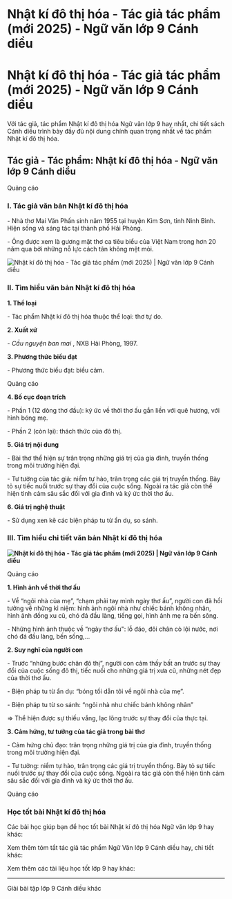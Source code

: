 # Nhật kí đô thị hóa - Tác giả tác phẩm (mới 2025) - Ngữ văn lớp 9 Cánh diều

# Nhật kí đô thị hóa - Tác giả tác phẩm (mới 2025) - Ngữ văn lớp 9 Cánh diều

Với tác giả, tác phẩm Nhật kí đô thị hóa Ngữ văn lớp 9 hay nhất, chi tiết sách Cánh diều trình bày đầy đủ nội dung chính quan trọng nhất về tác phẩm Nhật kí đô thị hóa.

## Tác giả - Tác phẩm: Nhật kí đô thị hóa - Ngữ văn lớp 9 Cánh diều

Quảng cáo

### **I. Tác giả văn bản Nhật kí đô thị hóa**

\- Nhà thơ Mai Văn Phấn sinh năm 1955 tại huyện Kim Sơn, tỉnh Ninh Bình. Hiện sống và sáng tác tại thành phố Hải Phòng.

\- Ông được xem là gương mặt thơ ca tiêu biểu của Việt Nam trong hơn 20 năm qua bởi những nỗ lực cách tân không mệt mỏi.

![Nhật kí đô thị hóa - Tác giả tác phẩm \(mới 2025\) | Ngữ văn lớp 9 Cánh diều](https://vietjack.com/soan-van-lop-9-cd/images/tac-gia-tac-pham-nhat-ki-do-thi-hoa-236322.PNG)

### **II. Tìm hiểu văn bản Nhật kí đô thị hóa**

**1\. Thể loại**

\- Tác phẩm Nhật kí đô thị hóa thuộc thể loại: thơ tự do.

**2\. Xuất xứ**

\- _Cầu nguyện ban mai_ , NXB Hải Phòng, 1997.

**3\. Phương thức biểu đạt**

\- Phương thức biểu đạt: biểu cảm.

Quảng cáo

**4\. Bố cục đoạn trích**

\- Phần 1 (12 dòng thơ đầu): ký ức về thời thơ ấu gắn liền với quê hương, với hình bóng mẹ. 

\- Phần 2 (còn lại): thách thức của đô thị.

**5\. Giá trị nội dung**

\- Bài thơ thể hiện sự trân trọng những giá trị của gia đình, truyền thống trong môi trường hiện đại.

\- Tư tưởng của tác giả: niềm tự hào, trân trọng các giá trị truyền thống. Bày tỏ sự tiếc nuối trước sự thay đổi của cuộc sống. Ngoài ra tác giả còn thể hiện tình cảm sâu sắc đối với gia đình và ký ức thời thơ ấu.

**6\. Giá trị nghệ thuật**

\- Sử dụng xen kẽ các biện pháp tu từ ẩn dụ, so sánh.

### **III. Tìm hiểu chi tiết văn bản Nhật kí đô thị hóa**

**![Nhật kí đô thị hóa - Tác giả tác phẩm \(mới 2025\) | Ngữ văn lớp 9 Cánh diều](https://vietjack.com/soan-van-lop-9-cd/images/tac-gia-tac-pham-nhat-ki-do-thi-hoa-236323.PNG)**

Quảng cáo

**1\. Hình ảnh về thời thơ ấu**

\- Về “ngôi nhà của mẹ”, “chạm phải tay mình ngày thơ ấu”, người con đã hồi tưởng về những kỉ niệm: hình ảnh ngôi nhà như chiếc bánh không nhân, hình ảnh đồng xu cũ, chó đá đầu làng, tiếng gọi, hình ảnh mẹ ra bến sông.

\- Những hình ảnh thuộc về “ngày thơ ấu": lỗ đáo, đôi chân cò lội nước, nơi chó đá đầu làng, bến sống,...

**2\. Suy nghĩ của người con**

\- Trước “những bước chân đô thị”, người con cảm thấy bất an trước sự thay đổi của cuộc sống đô thị, tiếc nuối cho những giá trị xưa cũ, những nét đẹp của thời thơ ấu.

\- Biện pháp tu từ ẩn dụ: “bóng tối dẫn tôi về ngôi nhà của mẹ”.

\- Biện pháp tu từ so sánh: “ngôi nhà như chiếc bánh không nhân” 

=> Thể hiện được sự thiếu vắng, lạc lõng trước sự thay đổi của thực tại.

**3\. Cảm hứng, tư tưởng của tác giả trong bài thơ**

\- Cảm hứng chủ đạo: trân trọng những giá trị của gia đình, truyền thống trong môi trường hiện đại.

\- Tư tưởng: niềm tự hào, trân trọng các giá trị truyền thống. Bày tỏ sự tiếc nuối trước sự thay đổi của cuộc sống. Ngoài ra tác giả còn thể hiện tình cảm sâu sắc đối với gia đình và ký ức thời thơ ấu.

Quảng cáo

### **Học tốt bài Nhật kí đô thị hóa**

Các bài học giúp bạn để học tốt bài Nhật kí đô thị hóa Ngữ văn lớp 9 hay khác:

Xem thêm tóm tắt tác giả tác phẩm Ngữ Văn lớp 9 Cánh diều hay, chi tiết khác:

Xem thêm các tài liệu học tốt lớp 9 hay khác:

* * *

Giải bài tập lớp 9 Cánh diều khác

